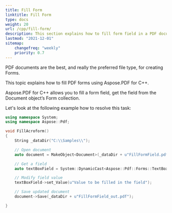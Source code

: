 ```yaml
---
title: Fill Form
linktitle: Fill Form
type: docs
weight: 20
url: /cpp/fill-form/
description: This section explains how to fill form field in a PDF document with Aspose.PDF for C++.
lastmod: "2021-12-01"
sitemap:
    changefreq: "weekly"
    priority: 0.7
---
```


PDF documents are the best, and really the preferred file type, for creating Forms.

This topic explains how to fill PDF forms using Aspose.PDF for C++.

Aspose.PDF for C++ allows you to fill a form field, get the field from the Document object’s Form collection.

Let's look at the following example how to resolve this task:

```cpp
using namespace System;
using namespace Aspose::Pdf;

void FillAcroform()
{
	String _dataDir("C:\\Samples\\");

	// Open document
	auto document = MakeObject<Document>(_dataDir + u"FillFormField.pdf");

	// Get a field
	auto textBoxField = System::DynamicCast<Aspose::Pdf::Forms::TextBoxField>(document->get_Form()->idx_get(u"textbox1"));

	// Modify field value
	textBoxField->set_Value(u"Value to be filled in the field");

	// Save updated document
	document->Save(_dataDir + u"FillFormField_out.pdf");

}
```
